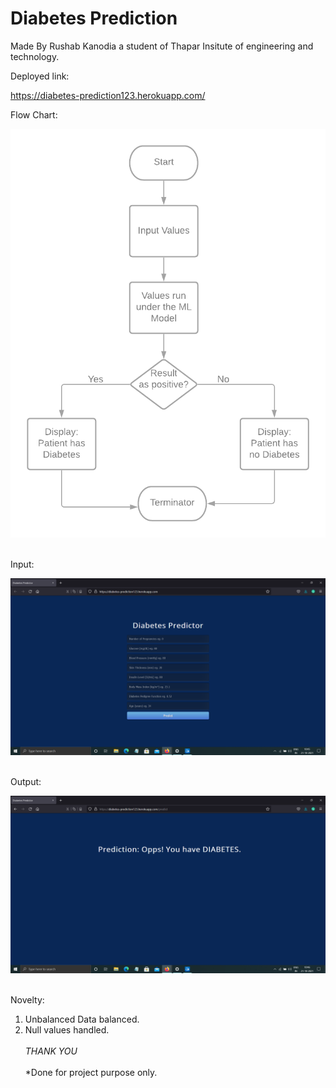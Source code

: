 # Diabetes Prediction

Made By Rushab Kanodia a student of Thapar Insitute of engineering and technology.</br>

  Deployed link:</br>

  https://diabetes-prediction123.herokuapp.com/ </br>

   Flow Chart:</br>

   ![FlowChart](Resource/Flowchart.png)</br></br>

   Input:</br>

   ![FlowChart](Resource/Output.png)</br></br>

   Output:</br>

   ![FlowChart](Resource/Input.png)</br></br>

   Novelty:</br>

   1. Unbalanced Data balanced.</br>
   2. Null values handled. </br></br>
  *THANK YOU*</br></br>
  *Done for project purpose only.</br>



